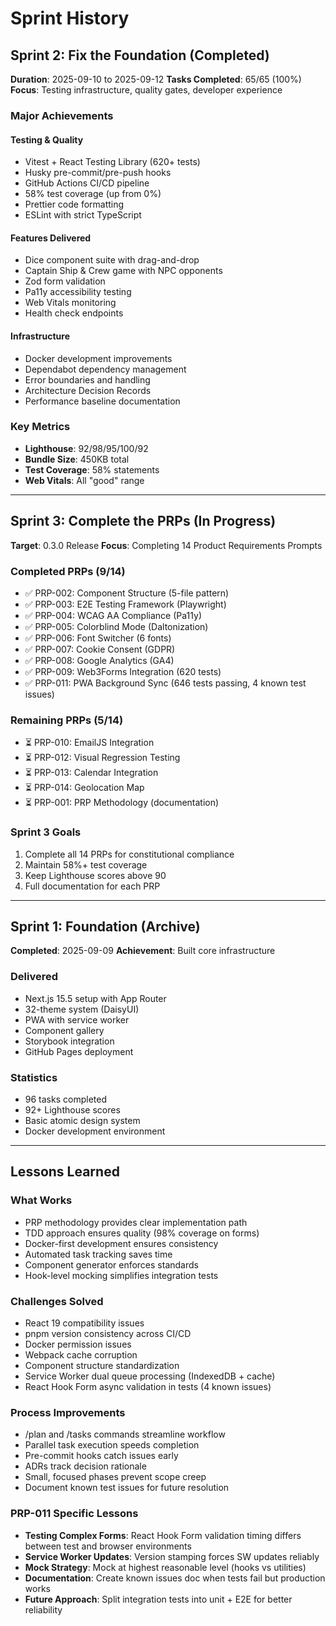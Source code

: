 # Sprint History

## Sprint 2: Fix the Foundation (Completed)

**Duration**: 2025-09-10 to 2025-09-12
**Tasks Completed**: 65/65 (100%)
**Focus**: Testing infrastructure, quality gates, developer experience

### Major Achievements

#### Testing & Quality

- Vitest + React Testing Library (620+ tests)
- Husky pre-commit/pre-push hooks
- GitHub Actions CI/CD pipeline
- 58% test coverage (up from 0%)
- Prettier code formatting
- ESLint with strict TypeScript

#### Features Delivered

- Dice component suite with drag-and-drop
- Captain Ship & Crew game with NPC opponents
- Zod form validation
- Pa11y accessibility testing
- Web Vitals monitoring
- Health check endpoints

#### Infrastructure

- Docker development improvements
- Dependabot dependency management
- Error boundaries and handling
- Architecture Decision Records
- Performance baseline documentation

### Key Metrics

- **Lighthouse**: 92/98/95/100/92
- **Bundle Size**: 450KB total
- **Test Coverage**: 58% statements
- **Web Vitals**: All "good" range

---

## Sprint 3: Complete the PRPs (In Progress)

**Target**: 0.3.0 Release
**Focus**: Completing 14 Product Requirements Prompts

### Completed PRPs (9/14)

- ✅ PRP-002: Component Structure (5-file pattern)
- ✅ PRP-003: E2E Testing Framework (Playwright)
- ✅ PRP-004: WCAG AA Compliance (Pa11y)
- ✅ PRP-005: Colorblind Mode (Daltonization)
- ✅ PRP-006: Font Switcher (6 fonts)
- ✅ PRP-007: Cookie Consent (GDPR)
- ✅ PRP-008: Google Analytics (GA4)
- ✅ PRP-009: Web3Forms Integration (620 tests)
- ✅ PRP-011: PWA Background Sync (646 tests passing, 4 known test issues)

### Remaining PRPs (5/14)

- ⏳ PRP-010: EmailJS Integration
- ⏳ PRP-012: Visual Regression Testing
- ⏳ PRP-013: Calendar Integration
- ⏳ PRP-014: Geolocation Map
- ⏳ PRP-001: PRP Methodology (documentation)

### Sprint 3 Goals

1. Complete all 14 PRPs for constitutional compliance
2. Maintain 58%+ test coverage
3. Keep Lighthouse scores above 90
4. Full documentation for each PRP

---

## Sprint 1: Foundation (Archive)

**Completed**: 2025-09-09
**Achievement**: Built core infrastructure

### Delivered

- Next.js 15.5 setup with App Router
- 32-theme system (DaisyUI)
- PWA with service worker
- Component gallery
- Storybook integration
- GitHub Pages deployment

### Statistics

- 96 tasks completed
- 92+ Lighthouse scores
- Basic atomic design system
- Docker development environment

---

## Lessons Learned

### What Works

- PRP methodology provides clear implementation path
- TDD approach ensures quality (98% coverage on forms)
- Docker-first development ensures consistency
- Automated task tracking saves time
- Component generator enforces standards
- Hook-level mocking simplifies integration tests

### Challenges Solved

- React 19 compatibility issues
- pnpm version consistency across CI/CD
- Docker permission issues
- Webpack cache corruption
- Component structure standardization
- Service Worker dual queue processing (IndexedDB + cache)
- React Hook Form async validation in tests (4 known issues)

### Process Improvements

- /plan and /tasks commands streamline workflow
- Parallel task execution speeds completion
- Pre-commit hooks catch issues early
- ADRs track decision rationale
- Small, focused phases prevent scope creep
- Document known test issues for future resolution

### PRP-011 Specific Lessons

- **Testing Complex Forms**: React Hook Form validation timing differs between test and browser environments
- **Service Worker Updates**: Version stamping forces SW updates reliably
- **Mock Strategy**: Mock at highest reasonable level (hooks vs utilities)
- **Documentation**: Create known issues doc when tests fail but production works
- **Future Approach**: Split integration tests into unit + E2E for better reliability

